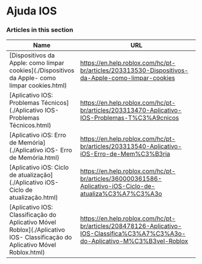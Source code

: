 # Ajuda IOS  
### Articles in this section
Name|URL
-|-
[Dispositivos da Apple: como limpar cookies](./Dispositivos da Apple- como limpar cookies.html) |https://en.help.roblox.com/hc/pt-br/articles/203313530-Dispositivos-da-Apple-como-limpar-cookies
[Aplicativo IOS: Problemas Técnicos](./Aplicativo IOS- Problemas Técnicos.html) |https://en.help.roblox.com/hc/pt-br/articles/203313470-Aplicativo-IOS-Problemas-T%C3%A9cnicos
[Aplicativo iOS: Erro de Memória](./Aplicativo iOS- Erro de Memória.html) |https://en.help.roblox.com/hc/pt-br/articles/203313540-Aplicativo-iOS-Erro-de-Mem%C3%B3ria
[Aplicativo iOS: Ciclo de atualização](./Aplicativo iOS- Ciclo de atualização.html) |https://en.help.roblox.com/hc/pt-br/articles/360000361586-Aplicativo-iOS-Ciclo-de-atualiza%C3%A7%C3%A3o
[Aplicativo IOS: Classificação do Aplicativo Móvel Roblox](./Aplicativo IOS- Classificação do Aplicativo Móvel Roblox.html) |https://en.help.roblox.com/hc/pt-br/articles/208478126-Aplicativo-IOS-Classifica%C3%A7%C3%A3o-do-Aplicativo-M%C3%B3vel-Roblox